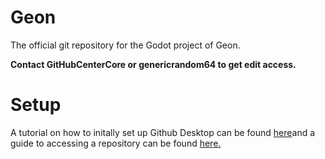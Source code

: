# Geon
 The official git repository for the Godot project of Geon.

 **Contact GitHubCenterCore or genericrandom64 to get edit access.**


# Setup
 A tutorial on how to initally set up Github Desktop can be found [here](https://github.com/GitHubCenterCore/Centercore/wiki/Github-Desktop---Installation,-Setup,-and-Usage)and a guide to accessing a repository can be found [here.](https://github.com/GitHubCenterCore/Centercore/wiki/Accessing-an-existing-repo)
